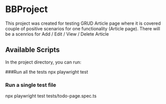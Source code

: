 # BBProject
This project was created for testing GRUD Article page where it is covered couple of positive scenarios for one functionality (Article page).
There will be a scenrios for Add / Edit / View / Delete Article

## Available Scripts
In the project directory, you can run:

###Run all the tests 
npx playwright test


### Run a single test file
npx playwright test tests/todo-page.spec.ts

